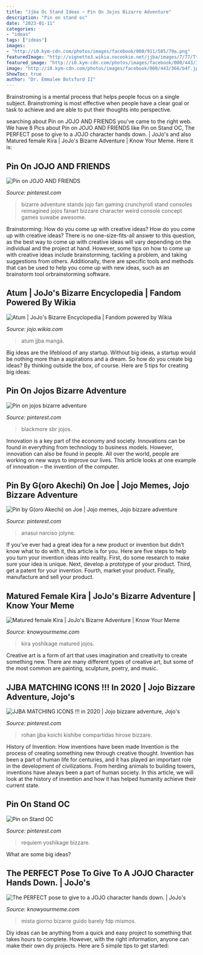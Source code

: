 ```yaml
---
title: "Jjba Oc Stand Ideas ~ Pin On Jojos Bizarre Adventure"
description: "Pin on stand oc"
date: "2023-01-11"
categories:
- "ideas"
tags: ["ideas"]
images:
- "http://i0.kym-cdn.com/photos/images/facebook/000/911/585/79a.png"
featuredImage: "http://vignette3.wikia.nocookie.net/jjba/images/7/77/Ttdarbystandingwithstand.png/revision/latest?cb=20140914090639"
featured_image: "http://i0.kym-cdn.com/photos/images/facebook/000/443/366/b4f.jpg"
image: "http://i0.kym-cdn.com/photos/images/facebook/000/443/366/b4f.jpg"
ShowToc: true
author: "Dr. Emmalee Botsford II"
---
```



Brainstroming is a mental process that helps people focus on a single subject. Brainstroming is most effective when people have a clear goal or task to achieve and are able to put their thoughts into perspective.

	

		
searching about Pin on JOJO AND FRIENDS you've came to the right web. We have 8 Pics about Pin on JOJO AND FRIENDS like Pin on Stand OC, The PERFECT pose to give to a JOJO character hands down. | JoJo&#039;s and also Matured female Kira | JoJo&#039;s Bizarre Adventure | Know Your Meme. Here it is:
		
    
## Pin On JOJO AND FRIENDS

<img loading=lazy src="https://i.pinimg.com/originals/4c/d2/36/4cd23652441d801f163bec21b1d59e20.jpg" onerror="this.onerror=null;this.src='https://tse1.mm.bing.net/th?id=OIP.TS3B7UPln_xHhpqVrYs0QwHaHa&amp;pid=15.1';" alt="Pin on JOJO AND FRIENDS">

_Source: pinterest.com_

>bizarre adventure stands jojo fan gaming crunchyroll stand consoles reimagined jojos fanart bizzare character weird console concept games suwabe awesome. 

	

Brainstorming: How do you come up with creative ideas?
How do you come up with creative ideas?
There is no one-size-fits-all answer to this question, as the best way to come up with creative ideas will vary depending on the individual and the project at hand. However, some tips on how to come up with creative ideas include brainstorming, tackling a problem, and taking suggestions from others. Additionally, there are specific tools and methods that can be used to help you come up with new ideas, such as an brainstorm tool orbrainstorming software.

    
## Atum | JoJo&#039;s Bizarre Encyclopedia | Fandom Powered By Wikia

<img loading=lazy src="http://vignette3.wikia.nocookie.net/jjba/images/7/77/Ttdarbystandingwithstand.png/revision/latest?cb=20140914090639" onerror="this.onerror=null;this.src='https://tse3.mm.bing.net/th?id=OIP.vE2vKeBJRwI_oJUq_Nd8pAAAAA&amp;pid=15.1';" alt="Atum | JoJo&#039;s Bizarre Encyclopedia | Fandom powered by Wikia">

_Source: jojo.wikia.com_

>atum jjba mangá. 

	

Big ideas are the lifeblood of any startup. Without big ideas, a startup would be nothing more than a aspirations and a dream. So how do you create big ideas? By thinking outside the box, of course. Here are 5 tips for creating big ideas: 

    
## Pin On Jojos Bizarre Adventure

<img loading=lazy src="https://i.pinimg.com/736x/23/b4/c2/23b4c2f6cb3f8877ef19291174ee4fa4.jpg" onerror="this.onerror=null;this.src='https://tse2.mm.bing.net/th?id=OIP.xIcRgXCTeUuq4G_WgG2OcAHaLB&amp;pid=15.1';" alt="Pin on jojos bizarre adventure">

_Source: pinterest.com_

>blackmore sbr jojos. 

	

Innovation is a key part of the economy and society. Innovations can be found in everything from technology to business models. However, innovation can also be found in people. All over the world, people are working on new ways to improve our lives. This article looks at one example of innovation – the invention of the computer.

    
## Pin By G(oro Akechi) On Joe | Jojo Memes, Jojo Bizzare Adventure

<img loading=lazy src="https://i.pinimg.com/originals/d7/d9/bc/d7d9bc5b61456a62de3bd1df292e9686.jpg" onerror="this.onerror=null;this.src='https://tse2.mm.bing.net/th?id=OIP.U9HtSGu1OpMWeF6ZJXhrBQHaLH&amp;pid=15.1';" alt="Pin by G(oro Akechi) on Joe | Jojo memes, Jojo bizzare adventure">

_Source: pinterest.com_

>anasui narciso jolyne. 

	

If you've ever had a great idea for a new product or invention but didn't know what to do with it, this article is for you. Here are five steps to help you turn your invention ideas into reality. First, do some research to make sure your idea is unique. Next, develop a prototype of your product. Third, get a patent for your invention. Fourth, market your product. Finally, manufacture and sell your product.

    
## Matured Female Kira | JoJo&#039;s Bizarre Adventure | Know Your Meme

<img loading=lazy src="http://i0.kym-cdn.com/photos/images/facebook/000/443/366/b4f.jpg" onerror="this.onerror=null;this.src='https://tse3.mm.bing.net/th?id=OIP.wIq3FAO5M08jzX_osaCkhwHaKe&amp;pid=15.1';" alt="Matured female Kira | JoJo&#039;s Bizarre Adventure | Know Your Meme">

_Source: knowyourmeme.com_

>kira yoshikage matured jojos. 

	

Creative art is a form of art that uses imagination and creativity to create something new. There are many different types of creative art, but some of the most common are painting, sculpture, poetry, and music.

    
## JJBA MATCHING ICONS !!! In 2020 | Jojo Bizzare Adventure, Jojo&#039;s

<img loading=lazy src="https://i.pinimg.com/736x/65/68/be/6568bed728c40add76630f0904ef678a.jpg" onerror="this.onerror=null;this.src='https://tse4.mm.bing.net/th?id=OIP.pJJCSTU_4024C2_zNDQNTwHaHa&amp;pid=15.1';" alt="JJBA MATCHING ICONS !!! in 2020 | Jojo bizzare adventure, Jojo&#039;s">

_Source: pinterest.com_

>rohan jjba koichi kishibe compartidas hirose bizzare. 

	

History of Invention: How inventions have been made
Invention is the process of creating something new through creative thought. Invention has been a part of human life for centuries, and it has played an important role in the development of civilizations. From herding animals to building towers, inventions have always been a part of human society. In this article, we will look at the history of invention and how it has helped humanity achieve their current state.

    
## Pin On Stand OC

<img loading=lazy src="https://i.pinimg.com/736x/5c/fc/30/5cfc3076f3c80d108e6f36ed2333f28f.jpg" onerror="this.onerror=null;this.src='https://tse4.mm.bing.net/th?id=OIP.H7mKaAa4orOAEUeyP473qgAAAA&amp;pid=15.1';" alt="Pin on Stand OC">

_Source: pinterest.com_

>requiem yoshikage bizzare. 

	

What are some big ideas?
 

    
## The PERFECT Pose To Give To A JOJO Character Hands Down. | JoJo&#039;s

<img loading=lazy src="http://i0.kym-cdn.com/photos/images/facebook/000/911/585/79a.png" onerror="this.onerror=null;this.src='https://tse3.mm.bing.net/th?id=OIP.bha_2k25Hovw2W6efPBnkQHaEb&amp;pid=15.1';" alt="The PERFECT pose to give to a JOJO character hands down. | JoJo&#039;s">

_Source: knowyourmeme.com_

>mista giorno bizarre guido barely fdp mismos. 

	

Diy ideas can be anything from a quick and easy project to something that takes hours to complete. However, with the right information, anyone can make their own diy projects. Here are 5 simple tips to get started:

